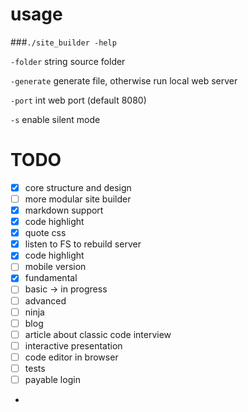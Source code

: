 # usage

###`./site_builder -help`
  
  `-folder` string 
  source folder
  
  `-generate`
        generate file, otherwise run local web server
  
  `-port` int
        web port (default 8080)
  
  `-s`    enable silent mode



# TODO

- [x] core structure and design
- [ ] more modular site builder 
- [x] markdown support
- [x] code highlight
- [x] quote css
- [x] listen to FS to rebuild server
- [x] code highlight
- [ ] mobile version
- [x] fundamental 
- [ ] basic -> in progress
- [ ] advanced
- [ ] ninja
- [ ] blog
- [ ] article about classic code interview
- [ ] interactive presentation
- [ ] code editor in browser
- [ ] tests 
- [ ] payable login
- 
